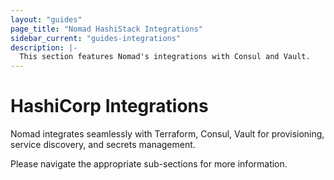 ```yaml
---
layout: "guides"
page_title: "Nomad HashiStack Integrations"
sidebar_current: "guides-integrations"
description: |-
  This section features Nomad's integrations with Consul and Vault.
---
```


# HashiCorp Integrations

Nomad integrates seamlessly with Terraform, Consul, Vault for provisioning, service discovery, and secrets management.

Please navigate the appropriate sub-sections for more information.
